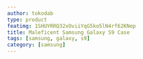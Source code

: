 ```yaml
---
author: tokodab
type: product
featimg: 1SHUYRRQ32xOviiYqG5ko5lN4rf62KNep
title: Maleficent Samsung Galaxy S9 Case
tags: [samsung, galaxy, s9]
category: [samsung]
---
```

